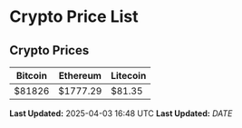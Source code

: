 # Crypto Price List

## Crypto Prices
| Bitcoin | Ethereum | Litecoin |
| ------- | -------- | -------- |
| $81826 | $1777.29 | $81.35 |
**Last Updated:** 2025-04-03 16:48 UTC
**Last Updated:** $DATE$
